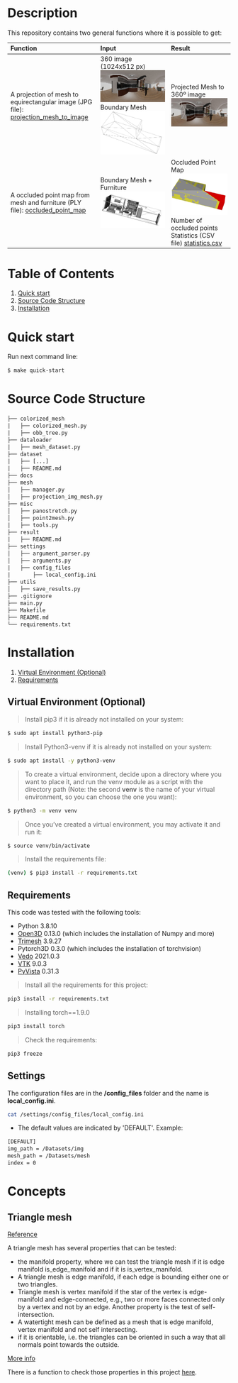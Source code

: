 
# Description
This repository contains two general functions where it is possible to get:

| Function |  Input |  Result |
|:-----------|:------------|:--------------|
| A projection of mesh to equirectangular image (JPG file): [projection_mesh_to_image](https://github.com/EvaAlmansa/ColorizedMesh/blob/master/mesh/manager.py#L188) | 360 image (1024x512 px) ![equi_img](/docs/living_room4_1.jpg) Boundary Mesh ![mesh](/docs/living_room4_1_mesh.png)<!-- .element height="50%" width="50%" -->  | Projected Mesh to 360º image ![project_mesh2equi](/docs/living_room4_1_projected.jpg) |
| A occluded point map from mesh and furniture (PLY file): [occluded_point_map](https://github.com/EvaAlmansa/ColorizedMesh/blob/master/colorized_mesh/colorized_mesh.py#140) | Boundary Mesh + Furniture![compl_mesh](/docs/living_room4_1_furniture_mesh.png) | Occluded Point Map ![occluded_point_map](/docs/living_room4_1_occl_map.jpg) Number of occluded points Statistics (CSV file) [statistics.csv](https://github.com/EvaAlmansa/ColorizedMesh/blob/master/result/statistics.csv) |


# Table of Contents
1. [Quick start](#quick-start)
1. [Source Code Structure](#source-code-structure)
1. [Installation](#installation)

# Quick start 

Run next command line:
```bash
$ make quick-start
```

# Source Code Structure

```
├── colorized_mesh
|   ├── colorized_mesh.py
|   ├── obb_tree.py
├── dataloader
|   ├── mesh_dataset.py
├── dataset
|   ├── [...]
|   ├── README.md
├── docs
├── mesh
│   ├── manager.py
│   ├── projection_img_mesh.py
├── misc
│   ├── panostretch.py
│   ├── point2mesh.py
|   ├── tools.py
├── result
|   ├── README.md
├── settings
│   ├── argument_parser.py
│   ├── arguments.py
|   ├── config_files
|       ├── local_config.ini
├── utils
│   ├── save_results.py
├── .gitignore
├── main.py
├── Makefile
├── README.md
└── requirements.txt
```

# Installation

1. [Virtual Environment (Optional)](#virtual-environment-optional) 
1. [Requirements](#requirements)


## Virtual Environment (Optional) 

> Install pip3 if it is already not installed on your system:
```bash
$ sudo apt install python3-pip
```
> Install Python3-venv if it is already not installed on your system:
```bash
$ sudo apt install -y python3-venv
```
> To create a virtual environment, decide upon a directory where you want to place it, and run the venv module as a script with the directory path (Note: the second **venv** is the name of your virtual environment, so you can choose the one you want):
```bash
$ python3 -m venv venv
```
> Once you’ve created a virtual environment, you may activate it and run it:
```bash
$ source venv/bin/activate
```
> Install the requirements file:
```bash
(venv) $ pip3 install -r requirements.txt
```

## Requirements 
This code was tested with the following tools: 
* Python 3.8.10 
* [Open3D](http://www.open3d.org/docs/release/index.html) 0.13.0 (which includes the installation of Numpy and more) 
* [Trimesh](https://github.com/mikedh/trimesh) 3.9.27
* Pytorch3D 0.3.0 (which includes the installation of torchvision) 
* [Vedo](https://github.com/marcomusy/vedo) 2021.0.3
* [VTK](https://kitware.github.io/vtk-examples/site/Python/) 9.0.3
* [PyVista](https://docs.pyvista.org/getting-started/why.html) 0.31.3

> Install all the requirements for this project:
```bash
pip3 install -r requirements.txt
```
> Installing torch==1.9.0 
```bash
pip3 install torch
``` 
> Check the requirements:
```bash
pip3 freeze
```

## Settings
The configuration files are in the **/config_files** folder and the name is **local_config.ini**.
```bash
cat /settings/config_files/local_config.ini
```
* The default values are indicated by 'DEFAULT'. Example:
```
[DEFAULT]
img_path = /Datasets/img
mesh_path = /Datasets/mesh
index = 0
```

# Concepts

## Triangle mesh 
[Reference](http://www.open3d.org/docs/release/tutorial/geometry/mesh.html#Mesh-properties)

A triangle mesh has several properties that can be tested:
* the manifold property, where we can test the triangle mesh if it is edge manifold is_edge_manifold and if it is is_vertex_manifold. 
* A triangle mesh is edge manifold, if each edge is bounding either one or two triangles. 
* Triangle mesh is vertex manifold if the star of the vertex is edge-manifold and edge-connected, e.g., two or more faces connected only by a vertex and not by an edge. Another property is the test of self-intersection. 
* A watertight mesh can be defined as a mesh that is edge manifold, vertex manifold and not self intersecting. 
* if it is orientable, i.e. the triangles can be oriented in such a way that all normals point towards the outside. 

[More info](https://www.sculpteo.com/en/3d-learning-hub/create-3d-file/fix-non-manifold-geometry/)

There is a function to check those properties in this project [here](https://github.com/EvaAlmansa/ColorizedMesh/blob/master/mesh/manager.py#L82).
